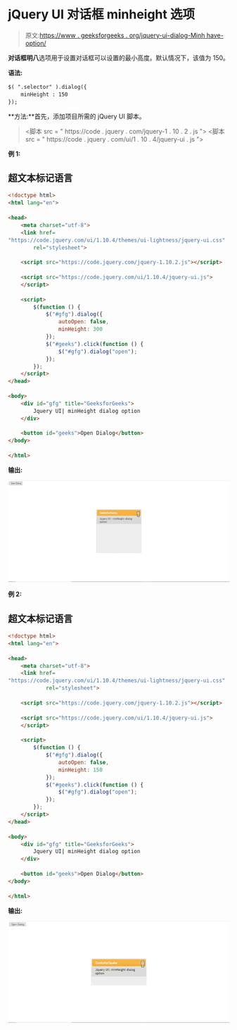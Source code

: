 # jQuery UI 对话框 minheight 选项

> 原文:[https://www . geeksforgeeks . org/jquery-ui-dialog-Minh have-option/](https://www.geeksforgeeks.org/jquery-ui-dialog-minheight-option/)

**对话框明八**选项用于设置对话框可以设置的最小高度。默认情况下，该值为 150。

**语法:**

```html
$( ".selector" ).dialog({
    minHeight : 150
});
```

**方法:**首先，添加项目所需的 jQuery UI 脚本。

> <link href="“https://code.jquery.com/ui/1.10.4/themes/ui-lightness/jquery-ui.css”" rel="“stylesheet”">
> <脚本 src = " https://code . jquery . com/jquery-1 . 10 . 2 . js "></脚本>
> <脚本 src = " https://code . jquery . com/ui/1 . 10 . 4/jquery-ui . js "></脚本>

**例 1:**

## 超文本标记语言

```html
<!doctype html>
<html lang="en">

<head>
    <meta charset="utf-8">
    <link href=
"https://code.jquery.com/ui/1.10.4/themes/ui-lightness/jquery-ui.css"
        rel="stylesheet">

    <script src="https://code.jquery.com/jquery-1.10.2.js"></script>

    <script src="https://code.jquery.com/ui/1.10.4/jquery-ui.js">
    </script>

    <script>
        $(function () {
            $("#gfg").dialog({
                autoOpen: false,
                minHeight: 300
            });
            $("#geeks").click(function () {
                $("#gfg").dialog("open");
            });
        });
    </script>
</head>

<body>
    <div id="gfg" title="GeeksforGeeks">
        Jquery UI| minHeight dialog option
    </div>

    <button id="geeks">Open Dialog</button>
</body>

</html>
```

**输出:**

![](img/144c299630ab51db503b5f97093cfbca.png)

**例 2:**

## 超文本标记语言

```html
<!doctype html>
<html lang="en">

<head>
    <meta charset="utf-8">
    <link href=
"https://code.jquery.com/ui/1.10.4/themes/ui-lightness/jquery-ui.css"
            rel="stylesheet">

    <script src="https://code.jquery.com/jquery-1.10.2.js"></script>

    <script src="https://code.jquery.com/ui/1.10.4/jquery-ui.js">
    </script>

    <script>
        $(function () {
            $("#gfg").dialog({
                autoOpen: false,
                minHeight: 150
            });
            $("#geeks").click(function () {
                $("#gfg").dialog("open");
            });
        });
    </script>
</head>

<body>
    <div id="gfg" title="GeeksforGeeks">
        Jquery UI| minHeight dialog option
    </div>

    <button id="geeks">Open Dialog</button>
</body>

</html>
```

**输出:**

![](img/049f095d5caed3a54b878c9e639da0e4.png)